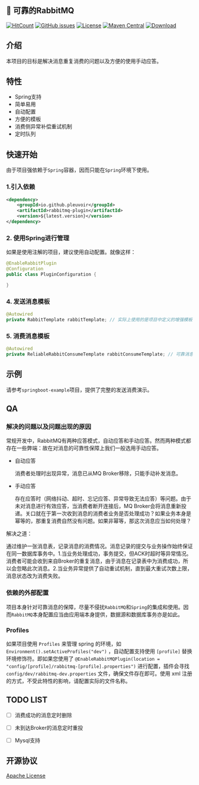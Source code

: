
## :rocket: 可靠的RabbitMQ

[![HitCount](http://hits.dwyl.io/pleuvoir/rabbitmq-plugin.svg)](http://hits.dwyl.io/pleuvoir/rabbitmq-plugin) 
[![GitHub issues](https://img.shields.io/github/issues/pleuvoir/rabbitmq-plugin.svg)](https://github.com/pleuvoir/rabbitmq-plugin/issues)
[![License](https://img.shields.io/badge/License-Apache%202.0-blue.svg?label=license)](https://github.com/pleuvoir/rabbitmq-plugin/blob/master/LICENSE)
[![Maven Central](https://img.shields.io/maven-central/v/io.github.pleuvoir/rabbitmq-plugin.svg?label=maven%20central)](https://oss.sonatype.org/#nexus-search;quick~rabbitmq-plugin)
[![Download](https://img.shields.io/badge/downloads-master-green.svg)](https://codeload.github.com/pleuvoir/rabbitmq-plugin/zip/master)


## 介绍

本项目的目标是解决消息重复消费的问题以及方便的使用手动应答。

## 特性

- Spring支持
- 简单易用
- 自动配置
- 方便的模板
- 消费侧异常补偿重试机制
- 定时队列

## 快速开始

由于项目强依赖于`Spring`容器，因而只能在`Spring`环境下使用。

### 1.引入依赖

```xml
<dependency>
	<groupId>io.github.pleuvoir</groupId>
	<artifactId>rabbitmq-plugin</artifactId>
	<version>${latest.version}</version>
</dependency>
```

### 2. 使用Spring进行管理


如果是使用注解的项目，建议使用自动配置。就像这样：

```java
@EnableRabbitPlugin
@Configuration
public class PluginConfiguration {

}
```

### 4. 发送消息模板

```java
@Autowired
private RabbitTemplate rabbitTemplate; // 实际上使用的是项目中定义的增强模板，会在每次发送消息时带上messageId
```

### 5. 消费消息模板

```java
@Autowired
private ReliableRabbitConsumeTemplate rabbitConsumeTemplate; // 可靠消息消费模板
```

## 示例

请参考`springboot-example`项目，提供了完整的发送消费演示。

## QA

### 解决的问题以及问题出现的原因

常规开发中，RabbitMQ有两种应答模式，自动应答和手动应答。然而两种模式都存在一些弊端：故在对消息的可靠性保障上我们一般选用手动应答。

- 自动应答

  消费者处理时出现异常，消息已从MQ Broker移除，只能手动补发消息。

- 手动应答

  存在应答时（网络抖动、超时、忘记应答、异常导致无法应答）等问题。由于未对消息进行有效应答，当消费者断开连接后，MQ Broker会将消息重新投递。关口就在于第一次收到消息的消费者业务是否处理成功？如果业务本身是幂等的，那重复消费自然没有问题。如果非幂等，那这次消息应当如何处理？

解决之道：

通过维护一张消息表，记录消息的消费情况。消息记录的提交与业务操作始终保证在同一数据库事务中。1.当业务处理成功，事务提交，但ACK时超时等异常情况。消费者可能会收到来自Broker的重复消息，由于消息在记录表中为消费成功，所以会忽略此次消息。2.当业务异常提供了自动重试机制，直到最大重试次数上限，消息状态改为消费失败。


### 依赖的外部配置

项目本身针对可靠消息的保障，尽量不侵扰`RabbitMQ`和`Spring`的集成和使用。因而`RabbitMQ`本身配置应当由应用端本身提供，数据源和数据库事务亦是如此。

### Profiles

如果项目使用  `Profiles` 来管理 spring 的环境，如  `Environment().setActiveProfiles("dev")` ，自动配置支持使用 `[profile]` 替换环境修饰符。即如果您使用了 `@EnableRabbitMQPlugin(location = "config/[profile]/rabbitmq-[profile].properties")` 进行配置，插件会寻找   `config/dev/rabbitmq-dev.properties` 文件，确保文件存在即可。使用 xml 注册的方式，不受此特性的影响，请配置实际的文件名称。

## TODO LIST

- [ ] 消费成功的消息定时删除
- [ ] 未到达Broker的消息定时重投
- [ ] Mysql支持


## 开源协议
[Apache License](LICENSE)

